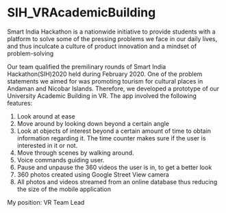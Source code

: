 # SIH_VRAcademicBuilding

Smart India Hackathon is a nationwide initiative to provide students with a platform to solve some of the pressing problems we face in our daily lives, and thus inculcate a culture of product innovation and a mindset of problem-solving

Our team qualified the premilinary rounds of Smart India Hackathon(SIH)2020 held during February 2020.
One of the problem statements we aimed for was promoting tourism for cultural places in Andaman and Nicobar Islands. Therefore, we developed a prototype of our University Academic Building in VR. The app involved the following features:

1. Look around at ease
2. Move around by looking down beyond a certain angle
3. Look at objects of interest beyond a certain amount of time to obtain information regarding it. The time counter makes sure if the user is interested in it or not.
4. Move through scenes by walking around.
5. Voice commands guiding user.
6. Pause and unpause the 360 videos the user is in, to get a better look
7. 360 photos created using Google Street View camera
8. All photos and videos streamed from an online database thus reducing the size of the mobile application

My position: VR Team Lead
